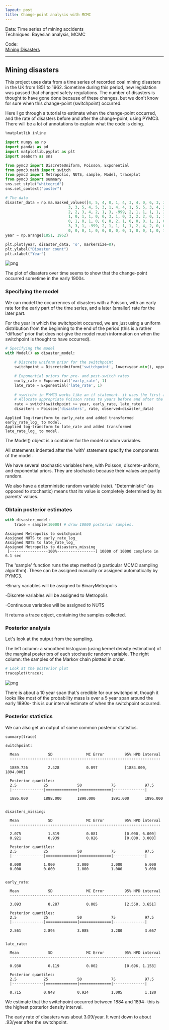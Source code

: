 ```yaml
---
layout: post
title: Change-point analysis with MCMC
---
```


Data: Time series of mining accidents  
Techniques: Bayesian analysis, MCMC


Code:  
[Mining Disasters]( https://github.com/JoomiK/MiningDisasters/blob/master/Mining/MiningDisasters.ipynb )

---


## Mining disasters

This project uses data from a time series of recorded coal mining disasters in the UK from 1851 to 1962. Sometime during this period, new legislation was passed that changed safety regulations. The number of disasters is thought to have gone done because of these changes, but we don't know for sure when this change-point (switchpoint) occurred.

Here I go through a tutorial to estimate when the change-point occurred, and the rate of disasters before and after the change-point, using PYMC3. There will be a lot of annotations to explain what the code is doing.


```python
%matplotlib inline

import numpy as np
import pandas as pd
import matplotlib.pyplot as plt
import seaborn as sns

from pymc3 import DiscreteUniform, Poisson, Exponential
from pymc3.math import switch
from pymc3 import Metropolis, NUTS, sample, Model, traceplot
from pymc3 import summary
sns.set_style("whitegrid")
sns.set_context("poster")
```


```python
# The data
disaster_data = np.ma.masked_values([4, 5, 4, 0, 1, 4, 3, 4, 0, 6, 3, 3, 4, 0, 2, 6,
                            3, 3, 5, 4, 5, 3, 1, 4, 4, 1, 5, 5, 3, 4, 2, 5,
                            2, 2, 3, 4, 2, 1, 3, -999, 2, 1, 1, 1, 1, 3, 0, 0,
                            1, 0, 1, 1, 0, 0, 3, 1, 0, 3, 2, 2, 0, 1, 1, 1,
                            0, 1, 0, 1, 0, 0, 0, 2, 1, 0, 0, 0, 1, 1, 0, 2,
                            3, 3, 1, -999, 2, 1, 1, 1, 1, 2, 4, 2, 0, 0, 1, 4,
                            0, 0, 0, 1, 0, 0, 0, 0, 0, 1, 0, 0, 1, 0, 1], value=-999)
year = np.arange(1851, 1962)

plt.plot(year, disaster_data, 'o', markersize=8);
plt.ylabel("Disaster count")
plt.xlabel("Year")
```








![png](/images/output_3_1.png)


The plot of disasters over time seems to show that the change-point occurred sometime in the early 1900s.

### Specifying the model

We can model the occurrences of disasters with a Poisson, with an early rate for the early part of the time series, and a later (smaller) rate for the later part.

For the year in which the switchpoint occurred, we are just using a uniform distribution from the beginning to the end of the period (this is a rather "diffuse" prior that does not give the model much information on when the switchpoint is thought to have occurred).


```python
# Specifying the model
with Model() as disaster_model:
    
    # Discrete uniform prior for the switchpoint
    switchpoint = DiscreteUniform('switchpoint', lower=year.min(), upper=year.max(), testval=1900)

    # Exponential priors for pre- and post-switch rates
    early_rate = Exponential('early_rate', 1)
    late_rate = Exponential('late_rate', 1)
    
    # <switch> in PYMC3 works like an if statement- it uses the first argument (switchpoint) to switch between the next two arguments.
    # Allocate appropriate Poisson rates to years before and after the current
    rate = switch(switchpoint >= year, early_rate, late_rate) 
    disasters = Poisson('disasters', rate, observed=disaster_data)
```

    Applied log-transform to early_rate and added transformed early_rate_log_ to model.
    Applied log-transform to late_rate and added transformed late_rate_log_ to model.


The Model() object is a container for the model random variables.

All statements indented after the 'with' statement specify the components of the model.

We have several stochastic variables here, with Poisson, discrete-uniform, and exponential priors. They are stochastic because their values are partly random.

We also have a deterministic random variable (rate). "Deterministic" (as opposed to stochastic) means that its value is completely determined by its parents' values. 

### Obtain posterior estimates


```python
with disaster_model:
    trace = sample(10000) # draw 10000 posterior samples. 
```

    Assigned Metropolis to switchpoint
    Assigned NUTS to early_rate_log_
    Assigned NUTS to late_rate_log_
    Assigned Metropolis to disasters_missing
     [-----------------100%-----------------] 10000 of 10000 complete in 6.1 sec

The 'sample' function runs the step method (a particular MCMC sampling algorithm). These can be assigned manually or assigned automatically by PYMC3.

-Binary variables will be assigned to BinaryMetropolis

-Discrete variables will be assigned to Metropolis

-Continuous variables will be assigned to NUTS

It returns a trace object, containing the samples collected.

### Posterior analysis

Let's look at the output from the sampling.

The left column: a smoothed histogram (using kernel density estimation) of the marginal posteriors of each stochastic random variable. The right column: the samples of the Markov chain plotted in order.


```python
# Look at the posterior plot
traceplot(trace);
```


![png](/images/output_16_0.png)


There is about a 10 year span that's credible for our switchpoint, though it looks like most of the probability mass is over a 5 year span around the early 1890s- this is our interval estimate of when the switchpoint occurred.

### Posterior statistics

We can also get an output of some common posterior statistics.


```python
summary(trace)
```

    
    switchpoint:
    
      Mean             SD               MC Error         95% HPD interval
      -------------------------------------------------------------------
      
      1889.726         2.428            0.097            [1884.000, 1894.000]
    
      Posterior quantiles:
      2.5            25             50             75             97.5
      |--------------|==============|==============|--------------|
      
      1886.000       1888.000       1890.000       1891.000       1896.000
    
    
    disasters_missing:
    
      Mean             SD               MC Error         95% HPD interval
      -------------------------------------------------------------------
      
      2.075            1.819            0.081            [0.000, 6.000]
      0.921            0.939            0.026            [0.000, 3.000]
    
      Posterior quantiles:
      2.5            25             50             75             97.5
      |--------------|==============|==============|--------------|
      
      0.000          1.000          2.000          3.000          6.000
      0.000          0.000          1.000          1.000          3.000
    
    
    early_rate:
    
      Mean             SD               MC Error         95% HPD interval
      -------------------------------------------------------------------
      
      3.093            0.287            0.005            [2.550, 3.651]
    
      Posterior quantiles:
      2.5            25             50             75             97.5
      |--------------|==============|==============|--------------|
      
      2.561          2.895          3.085          3.280          3.667
    
    
    late_rate:
    
      Mean             SD               MC Error         95% HPD interval
      -------------------------------------------------------------------
      
      0.930            0.119            0.002            [0.696, 1.158]
    
      Posterior quantiles:
      2.5            25             50             75             97.5
      |--------------|==============|==============|--------------|
      
      0.715          0.848          0.924          1.005          1.180
    


We estimate that the switchpoint occurred between 1884 and 1894- this is the highest posterior density interval.

The early rate of disasters was about 3.09/year. It went down to about .93/year after the switchpoint.


